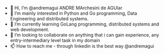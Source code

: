 - 👋 Hi, I’m @andremagui ANDRE MArchesini de AGUIar
- 👀 I’m mainly interested in Python and Go programming, Data Engineering and distributed systems.
- 🌱 I’m currently learning GoLang programming, distributed systems and web development.
- 💞️ I’m looking to collaborate on anything that i can gain experience, any entry-intermediary level task in my domain
- 📫 How to reach me - through linkedin is the best way @andremagui

<!---
andremagui/andremagui is a ✨ special ✨ repository because its `README.md` (this file) appears on your GitHub profile.
You can click the Preview link to take a look at your changes.
--->
